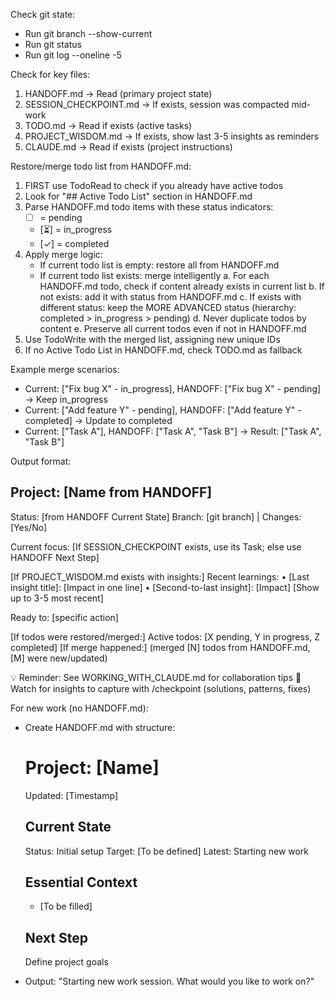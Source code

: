 Check git state:
- Run git branch --show-current
- Run git status  
- Run git log --oneline -5

Check for key files:
1. HANDOFF.md → Read (primary project state)
2. SESSION_CHECKPOINT.md → If exists, session was compacted mid-work
3. TODO.md → Read if exists (active tasks)
4. PROJECT_WISDOM.md → If exists, show last 3-5 insights as reminders
5. CLAUDE.md → Read if exists (project instructions)

Restore/merge todo list from HANDOFF.md:
1. FIRST use TodoRead to check if you already have active todos
2. Look for "## Active Todo List" section in HANDOFF.md
3. Parse HANDOFF.md todo items with these status indicators:
   - [ ] = pending
   - [⏳] = in_progress
   - [✓] = completed
4. Apply merge logic:
   - If current todo list is empty: restore all from HANDOFF.md
   - If current todo list exists: merge intelligently
     a. For each HANDOFF.md todo, check if content already exists in current list
     b. If not exists: add it with status from HANDOFF.md
     c. If exists with different status: keep the MORE ADVANCED status
        (hierarchy: completed > in_progress > pending)
     d. Never duplicate todos by content
     e. Preserve all current todos even if not in HANDOFF.md
5. Use TodoWrite with the merged list, assigning new unique IDs
6. If no Active Todo List in HANDOFF.md, check TODO.md as fallback

Example merge scenarios:
- Current: ["Fix bug X" - in_progress], HANDOFF: ["Fix bug X" - pending] → Keep in_progress
- Current: ["Add feature Y" - pending], HANDOFF: ["Add feature Y" - completed] → Update to completed
- Current: ["Task A"], HANDOFF: ["Task A", "Task B"] → Result: ["Task A", "Task B"]

Output format:

## Project: [Name from HANDOFF]
Status: [from HANDOFF Current State]
Branch: [git branch] | Changes: [Yes/No]

Current focus: [If SESSION_CHECKPOINT exists, use its Task; else use HANDOFF Next Step]

[If PROJECT_WISDOM.md exists with insights:]
Recent learnings:
• [Last insight title]: [Impact in one line]
• [Second-to-last insight]: [Impact]
[Show up to 3-5 most recent]

Ready to: [specific action]

[If todos were restored/merged:]
Active todos: [X pending, Y in progress, Z completed]
[If merge happened:] (merged [N] todos from HANDOFF.md, [M] were new/updated)

💡 Reminder: See WORKING_WITH_CLAUDE.md for collaboration tips
💭 Watch for insights to capture with /checkpoint (solutions, patterns, fixes)

For new work (no HANDOFF.md):
- Create HANDOFF.md with structure:
  # Project: [Name]
  Updated: [Timestamp]
  
  ## Current State
  Status: Initial setup
  Target: [To be defined]
  Latest: Starting new work
  
  ## Essential Context
  - [To be filled]
  
  ## Next Step
  Define project goals

- Output: "Starting new work session. What would you like to work on?"